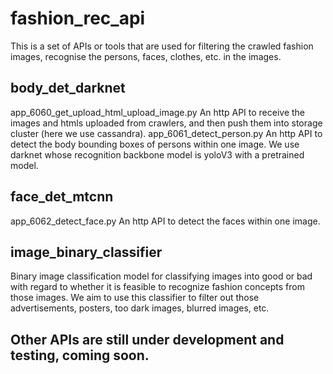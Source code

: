 # fashion_rec_api
This is a set of APIs or tools that are used for filtering the crawled fashion images, recognise the persons, faces, clothes, etc. in the images.

## body_det_darknet
app_6060_get_upload_html_upload_image.py
  An http API to receive the images and htmls uploaded from crawlers, and then push them into storage cluster (here we use cassandra).
app_6061_detect_person.py
  An http API to detect the body bounding boxes of persons within one image. We use darknet whose recognition backbone model is yoloV3 with a pretrained model.

## face_det_mtcnn
app_6062_detect_face.py 
  An http API to detect the faces within one image.

## image_binary_classifier
  Binary image classification model for classifying images into good or bad with regard to whether it is feasible to recognize fashion concepts from those images. We aim to use this classifier to filter out those advertisements, posters, too dark images, blurred images, etc. 

## Other APIs are still under development and testing, coming soon.
